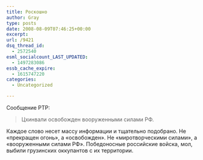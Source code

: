 ```yaml
---
title: Роскошно
author: Gray
type: posts
date: 2008-08-09T07:46:25+00:00
excerpt:
url: /9421
dsq_thread_id:
  - 2572540
esml_socialcount_LAST_UPDATED:
  - 1497283086
essb_cache_expire:
  - 1615747220
categories:
  - Uncategorized

---
```








Сообщение РТР:

> Цхинвали освобожден вооруженными силами РФ.

Каждое слово несет массу информации и тщательно подобрано. Не &#171;прекращен огонь&#187;, а &#171;освобожден&#187;. Не &#171;миротворческими силами&#187;, а &#171;вооруженными силами РФ&#187;. Победоносные российские войска, мол, выбили грузинских оккупантов с их территории.
